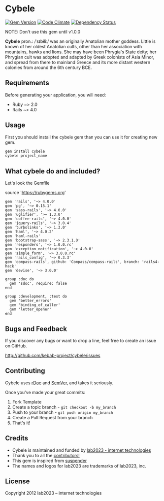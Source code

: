 # Cybele

[![Gem Version](https://badge.fury.io/rb/cybele.png)](http://badge.fury.io/rb/cybele)
[![Code Climate](https://codeclimate.com/github/kebab-project/cybele.png)](https://codeclimate.com/github/kebab-project/cybele)
[![Dependency Status](https://gemnasium.com/kebab-project/cybele.png)](https://gemnasium.com/kebab-project/cybele)

NOTE: Don't use this gem until v1.0.0

**Cybele** pron.: /ˈsɪbɨliː/ was an originally Anatolian mother goddess. Little is known of her oldest Anatolian cults,
other than her association with mountains, hawks and lions. She may have been Phrygia's State deity; her Phrygian cult
was adopted and adapted by Greek colonists of Asia Minor, and spread from there to mainland Greece and its more distant
western colonies from around the 6th century BCE.

## Requirements

Before generating your application, you will need:

* Ruby ~> 2.0
* Rails ~> 4.0

## Usage

First you should install the cybele gem than you can use it for creating new gem.

```ruby
gem install cybele
cybele project_name
```

## What cybele do and included?

Let's look the Gemfile

source 'https://rubygems.org'

```
gem 'rails', '~> 4.0.0'
gem 'pg', '~> 0.15.1'
gem 'sass-rails', '~> 4.0.0'
gem 'uglifier', '>= 1.3.0'
gem 'coffee-rails', '~> 4.0.0'
gem 'jquery-rails', '~> 3.0.4'
gem 'turbolinks', '~> 1.3.0'
gem 'haml', '~> 4.0.2'
gem 'haml-rails'
gem 'bootstrap-sass', '~> 2.3.1.0'
gem 'responders', '~> 1.0.0.rc'
gem 'exception_notification', '~> 4.0.0'
gem 'simple_form', '~> 3.0.0.rc'
gem 'rails_config', '~> 0.3.3'
gem 'compass-rails', github: 'Compass/compass-rails', branch: 'rails4-hack'
gem 'devise', '~> 3.0.0'

group :doc do
  gem 'sdoc', require: false
end

group :development, :test do
  gem 'better_errors'
  gem 'binding_of_caller'
  gem 'letter_opener'
end
```

## Bugs and  Feedback

If you discover any bugs or want to drop a line, feel free to create an issue on GitHub.

http://github.com/kebab-project/cybele/issues

## Contributing

Cybele uses [rDoc](http://rubydoc.info/gems/cybele) and [SemVer](http://semver.org/), and takes it seriously.

Once you've made your great commits:

1. Fork Template
2. Create a topic branch - `git checkout -b my_branch`
3. Push to your branch - `git push origin my_branch`
4. Create a Pull Request from your branch
5. That's it!

## Credits

- Cybele is maintained and funded by [lab2023 - internet technologies](http://lab2023.com/)
- Thank you to all the [contributors!](https://github.com/kebab-project/cybele/graphs/contributors)
- This gem is inspired from [suspender](https://github.com/thoughtbot/suspenders)
- The names and logos for lab2023 are trademarks of lab2023, inc.

## License

Copyright 2012 lab2023 – internet technologies
